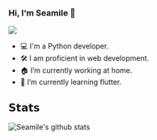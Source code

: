 ### Hi, I‘m Seamile 🦁️

[![](https://img.shields.io/badge/Homepage-https%3A%2F%2Fseamile.cn-9cf)](https://seamile.cn/)

- 💻 I'm a Python developer.
- 🛠 I am proficient in web development.
- 🏠 I’m currently working at home.
- 🌱 I’m currently learning flutter.

## 𝗦𝘁𝗮𝘁𝘀

![Seamile's github stats](https://github-readme-stats.vercel.app/api?username=seamile&show_icons=true&count_private=true&theme=radical)
